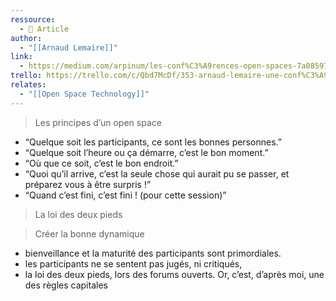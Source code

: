 ```yaml
---
ressource:
  - 📰 Article
author:
  - "[[Arnaud Lemaire]]"
link:
  - https://medium.com/arpinum/les-conf%C3%A9rences-open-spaces-7a0859757729
trello: https://trello.com/c/Qbd7McDf/353-arnaud-lemaire-une-conf%C3%A9rence-sans-speaker-lopen-spaces
relates:
  - "[[Open Space Technology]]"
---
```

> Les principes d’un open space
- “Quelque soit les participants, ce sont les bonnes personnes.”
- “Quelque soit l’heure ou ça démarre, c’est le bon moment.”
- “Où que ce soit, c’est le bon endroit.”
- “Quoi qu’il arrive, c’est la seule chose qui aurait pu se passer, et préparez vous à être surpris !”
- “Quand c’est fini, c’est fini ! (pour cette session)”
    

> La loi des deux pieds

> Créer la bonne dynamique
- bienveillance et la maturité des participants sont primordiales.
- les participants ne se sentent pas jugés, ni critiqués,
- la loi des deux pieds, lors des forums ouverts. Or, c’est, d’après moi, une des règles capitales
